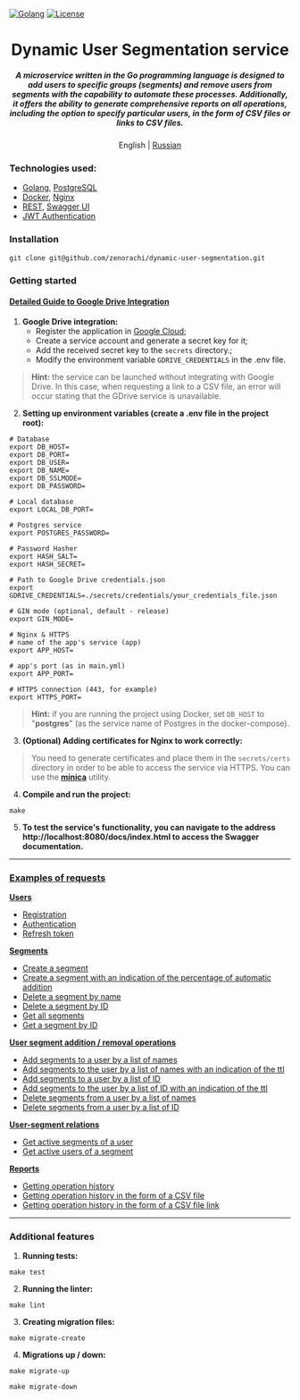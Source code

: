[![Golang](https://img.shields.io/badge/Go-v1.21-EEEEEE?logo=go&logoColor=white&labelColor=00ADD8)](https://go.dev/)
[![License](https://img.shields.io/badge/license-MIT-green)](LICENSE)

<div align="center">
    <h1>Dynamic User Segmentation service</h1>
    <h5>
        A microservice written in the Go programming language is designed to add users to specific groups (segments) and remove users from segments with the capability to automate these processes. Additionally, it offers the ability to generate comprehensive reports on all operations, including the option to specify particular users, in the form of CSV files or links to CSV files.
    </h5>
    <p>
        English | <a href="README.ru.md">Russian</a> 
    </p>
</div>

### Technologies used:
- [Golang](https://go.dev), [PostgreSQL](https://www.postgresql.org/)
- [Docker](https://www.docker.com/), [Nginx](https://nginx.org/ru/)
- [REST](https://ru.wikipedia.org/wiki/REST), [Swagger UI](https://swagger.io/tools/swagger-ui/)
- [JWT Authentication](https://jwt.io/)

### Installation
```shell
git clone git@github.com/zenorachi/dynamic-user-segmentation.git
```

### Getting started
#### [Detailed Guide to Google Drive Integration](https://github.com/zenorachi/dynamic-user-segmentation/blob/main//docs/examples/01-google-drive-setup.ru.md)
1. **Google Drive integration:**
    * Register the application in [Google Cloud](https://developers.google.com/workspace/guides/create-project);
    * Create a service account and generate a secret key for it;
    * Add the received secret key to the `secrets` directory.;
    * Modify the environment variable `GDRIVE_CREDENTIALS` in the .env file.
> **Hint:** the service can be launched without integrating with Google Drive.
> In this case, when requesting a link to a CSV file, an error will occur stating that the GDrive service is unavailable.
2. **Setting up environment variables (create a .env file in the project root):**
```dotenv
# Database
export DB_HOST=
export DB_PORT=
export DB_USER=
export DB_NAME=
export DB_SSLMODE=
export DB_PASSWORD=

# Local database
export LOCAL_DB_PORT=

# Postgres service
export POSTGRES_PASSWORD=

# Password Hasher
export HASH_SALT=
export HASH_SECRET=

# Path to Google Drive credentials.json
export GDRIVE_CREDENTIALS=./secrets/credentials/your_credentials_file.json

# GIN mode (optional, default - release)
export GIN_MODE=

# Nginx & HTTPS
# name of the app's service (app)
export APP_HOST=

# app's port (as in main.yml)
export APP_PORT=

# HTTPS connection (443, for example)
export HTTPS_PORT=
```
> **Hint:**
if you are running the project using Docker, set `DB_HOST` to "**postgres**" (as the service name of Postgres in the docker-compose).

3. **(Optional) Adding certificates for Nginx to work correctly:**
> You need to generate certificates and place them in the `secrets/certs` directory in order to be able to access the service via HTTPS.
You can use the [**minica**](https://github.com/jsha/minica) utility.

4. **Compile and run the project:**
```shell
make
```
5. **To test the service's functionality, you can navigate to the address 
http://localhost:8080/docs/index.html to access the Swagger documentation.**

---

### [Examples of requests](https://github.com/zenorachi/dynamic-user-segmentation/blob/main/docs/docs/examples/01-requests.md)

**[Users](./docs/examples/02-requests.md#Users)**
* [Registration](./docs/examples/02-requests.md#1-registration)
* [Authentication](./docs/examples/02-requests.md#2-authentication)
* [Refresh token](./docs/examples/02-requests.md#3-refresh-token)

**[Segments](./docs/examples/02-requests.md#Segments)**
* [Create a segment](./docs/examples/02-requests.md#1-create-a-segment)
* [Create a segment with an indication of the percentage of automatic addition](./docs/examples/02-requests.md#2-create-a-segment-with-an-indication-of-the-percentage-of-automatic-addition)
* [Delete a segment by name](./docs/examples/02-requests.md#3-delete-a-segment-by-name)
* [Delete a segment by ID](./docs/examples/02-requests.md#4-delete-a-segment-by-id)
* [Get all segments](./docs/examples/02-requests.md#5-get-all-segments)
* [Get a segment by ID](./docs/examples/02-requests.md#6-get-a-segment-by-id)

**[User segment addition / removal operations](./docs/examples/02-requests.md#user-segment-addition--removal-operations)**
* [Add segments to a user by a list of names](./docs/examples/02-requests.md#1-add-segments-to-a-user-by-a-list-of-names)
* [Add segments to the user by a list of names with an indication of the ttl](./docs/examples/02-requests.md#2-add-segments-to-the-user-by-a-list-of-names-with-an-indication-of-the-ttl)
* [Add segments to a user by a list of ID](./docs/examples/02-requests.md#3-add-segments-to-a-user-by-a-list-of-id)
* [Add segments to the user by a list of ID with an indication of the ttl](./docs/examples/02-requests.md#4-add-segments-to-the-user-by-a-list-of-id-with-an-indication-of-the-ttl)
* [Delete segments from a user by a list of names](./docs/examples/02-requests.md#5-delete-segments-from-a-user-by-a-list-of-names)
* [Delete segments from a user by a list of ID](./docs/examples/02-requests.md#6-delete-segments-from-a-user-by-a-list-of-id)

**[User-segment relations](./docs/examples/02-requests.md#user-segment-relations)**
* [Get active segments of a user](./docs/examples/02-requests.md#1-get-active-segments-of-a-user)
* [Get active users of a segment](./docs/examples/02-requests.md#2-get-active-users-of-a-segment)

**[Reports](./docs/examples/02-requests.md#Reports)**
* [Getting operation history](./docs/examples/02-requests.md#1-get-operation-history)
* [Getting operation history in the form of a CSV file](./docs/examples/02-requests.md#2-get-operation-history-in-the-form-of-a-csv-file)
* [Getting operation history in the form of a CSV file link](./docs/examples/02-requests.md#3-get-operation-history-in-the-form-of-a-csv-file-link)

---

### Additional features
1. **Running tests:**
```shell
make test
```
2. **Running the linter:**
```shell
make lint
```
3. **Creating migration files:**
```shell
make migrate-create
```
4. **Migrations up / down:**
```shell
make migrate-up
```
```shell
make migrate-down
```